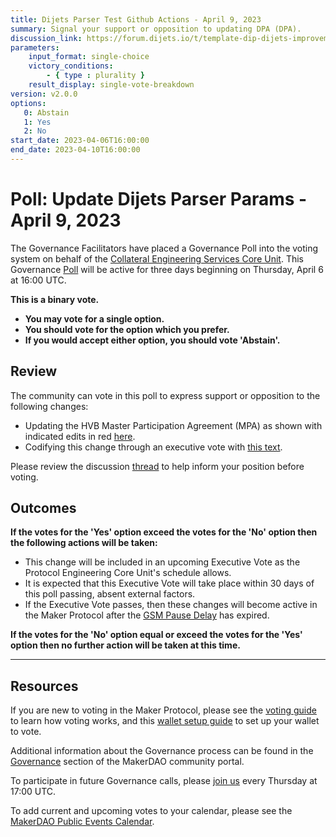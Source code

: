 ```yaml
---
title: Dijets Parser Test Github Actions - April 9, 2023
summary: Signal your support or opposition to updating DPA (DPA).
discussion_link: https://forum.dijets.io/t/template-dip-dijets-improvement-proposal/11?preview_theme_id=24
parameters:
    input_format: single-choice
    victory_conditions:
        - { type : plurality }
    result_display: single-vote-breakdown
version: v2.0.0
options:
   0: Abstain
   1: Yes
   2: No
start_date: 2023-04-06T16:00:00
end_date: 2023-04-10T16:00:00
---
```

# Poll: Update Dijets Parser Params - April 9, 2023

The Governance Facilitators have placed a Governance Poll into the voting system on behalf of the [Collateral Engineering Services Core Unit](https://mips.makerdao.com/mips/details/MIP38#collateral-engineering-services-ces-001-). This Governance [Poll](https://community-development.makerdao.com/en/learn/governance/on-chain-gov) will be active for three days beginning on Thursday, April 6 at 16:00 UTC.

**This is a binary vote.**
- **You may vote for a single option.**
- **You should vote for the option which you prefer.**
- **If you would accept either option, you should vote 'Abstain'.**

## Review

The community can vote in this poll to express support or opposition to the following changes:
* Updating the HVB Master Participation Agreement (MPA) as shown with indicated edits in red [here](https://gateway.pinata.cloud/ipfs/QmcavA3PueCFXXs32zAMjU4KhdzzJa2Bioo3hAJGztESCk).
* Codifying this change through an executive vote with [this text](https://gateway.pinata.cloud/ipfs/QmPH6gMsoqrGFN8ECGGbuaaR5KSD4mtnuiuNkHzHgryp48).

Please review the discussion [thread](https://forum.makerdao.com/t/poll-inclusion-request-hvbank-legal-update/17547) to help inform your position before voting.

## Outcomes

**If the votes for the 'Yes' option exceed the votes for the 'No' option then the following actions will be taken:**
* This change will be included in an upcoming Executive Vote as the Protocol Engineering Core Unit's schedule allows.
* It is expected that this Executive Vote will take place within 30 days of this poll passing, absent external factors.
* If the Executive Vote passes, then these changes will become active in the Maker Protocol after the [GSM Pause Delay](https://manual.makerdao.com/parameter-index/core/param-gsm-pause-delay) has expired.

**If the votes for the 'No' option equal or exceed the votes for the 'Yes' option then no further action will be taken at this time.**

---

## Resources

If you are new to voting in the Maker Protocol, please see the [voting guide](https://community-development.makerdao.com/en/learn/governance/how-voting-works/) to learn how voting works, and this [wallet setup guide](https://community-development.makerdao.com/en/learn/governance/voting-setup/) to set up your wallet to vote.

Additional information about the Governance process can be found in the [Governance](https://community-development.makerdao.com/en/learn/governance) section of the MakerDAO community portal.

To participate in future Governance calls, please [join us](https://github.com/makerdao/community/tree/master/governance/governance-and-risk-meetings) every Thursday at 17:00 UTC.

To add current and upcoming votes to your calendar, please see the [MakerDAO Public Events Calendar](https://calendar.google.com/calendar/embed?src=makerdao.com_3efhm2ghipksegl009ktniomdk%40group.calendar.google.com&ctz=UTC&mode=week&showCalendars=0&showPrint=0).
